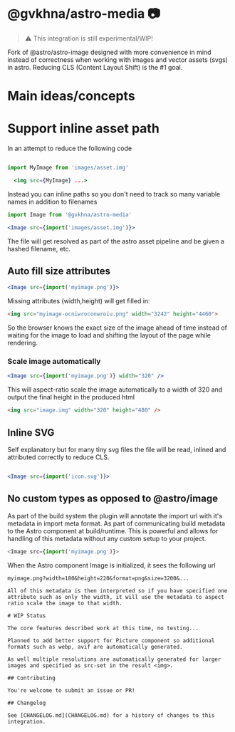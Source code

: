 # @gvkhna/astro-media 📷

> ⚠️ This integration is still experimental/WIP!

Fork of @astro/astro-image designed with more convenience in mind instead of correctness when working with images and vector assets (svgs) in astro. Reducing CLS (Content Layout Shift) is the #1 goal.

# Main ideas/concepts

# Support inline asset path

In an attempt to reduce the following code

```js

import MyImage from 'images/asset.img'
```
```jsx
  <img src={MyImage} ...>
```

Instead you can inline paths so you don't need to track so many variable names in addition to filenames

```jsx
import Image from '@gvkhna/astro-media'

<Image src={import('images/asset.img')}>
```

The file will get resolved as part of the astro asset pipeline and be given a hashed filename, etc.

## Auto fill size attributes

```jsx
<Image src={import('myimage.png')}>
```

Missing attributes (width,height) will get filled in:

```html
<img src="myimage-ocniwroconwroiu.png" width="3242" height="4460">
```

So the browser knows the exact size of the image ahead of time instead of waiting for the image to load and shifting the layout of the page while rendering.

### Scale image automatically

```jsx
<Image src={import('myimage.png')} width="320" />
```

This will aspect-ratio scale the image automatically to a width of 320 and output the final height in the produced html

```html
<img src="image.img" width="320" height="480" />
```

## Inline SVG

Self explanatory but for many tiny svg files the file will be read, inlined and attributed correctly to reduce CLS.

```jsx

<Image src={import('icon.svg')}>
```


## No custom types as opposed to @astro/image

As part of the build system the plugin will annotate the import url with it's metadata in import meta format. As part of communicating build metadata to the Astro component at build/runtime. This is powerful and allows for handling of this metadata without any custom setup to your project.

```js
<Image src={import('myimage.png')}>
```

When the Astro component Image is initialized, it sees the following url

```
myimage.png?width=180&height=220&format=png&size=3200&...

All of this metadata is then interpreted so if you have specified one attribute such as only the width, it will use the metadata to aspect ratio scale the image to that width. 

# WIP Status

The core features described work at this time, no testing...

Planned to add better support for Picture component so additional formats such as webp, avif are automatically generated.

As well multiple resolutions are automatically generated for larger images and specified as src-set in the result <img>.

## Contributing

You're welcome to submit an issue or PR!

## Changelog

See [CHANGELOG.md](CHANGELOG.md) for a history of changes to this integration.
